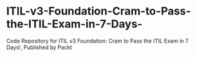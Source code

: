 # ITIL-v3-Foundation-Cram-to-Pass-the-ITIL-Exam-in-7-Days-
Code Repository for ITIL v3 Foundation: Cram to Pass the ITIL Exam in 7 Days!, Published by Packt
